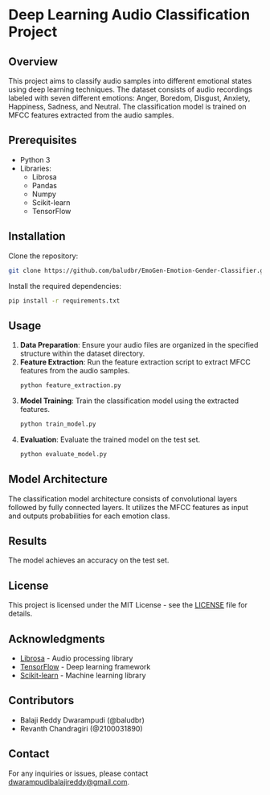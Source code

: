 # Deep Learning Audio Classification Project

## Overview

This project aims to classify audio samples into different emotional states using deep learning techniques. The dataset consists of audio recordings labeled with seven different emotions: Anger, Boredom, Disgust, Anxiety, Happiness, Sadness, and Neutral. The classification model is trained on MFCC features extracted from the audio samples.

## Prerequisites

- Python 3
- Libraries:
  - Librosa
  - Pandas
  - Numpy
  - Scikit-learn
  - TensorFlow

## Installation

Clone the repository:

```bash
git clone https://github.com/baludbr/EmoGen-Emotion-Gender-Classifier.git
```

Install the required dependencies:

```bash
pip install -r requirements.txt
```

## Usage

1. **Data Preparation**: Ensure your audio files are organized in the specified structure within the dataset directory.
2. **Feature Extraction**: Run the feature extraction script to extract MFCC features from the audio samples.
   ```bash
   python feature_extraction.py
   ```
3. **Model Training**: Train the classification model using the extracted features.
   ```bash
   python train_model.py
   ```
4. **Evaluation**: Evaluate the trained model on the test set.
   ```bash
   python evaluate_model.py
   ```

## Model Architecture

The classification model architecture consists of convolutional layers followed by fully connected layers. It utilizes the MFCC features as input and outputs probabilities for each emotion class.

## Results

The model achieves an accuracy on the test set.

## License

This project is licensed under the MIT License - see the [LICENSE](LICENSE) file for details.

## Acknowledgments

- [Librosa](https://librosa.org/doc/main/index.html) - Audio processing library
- [TensorFlow](https://www.tensorflow.org/) - Deep learning framework
- [Scikit-learn](https://scikit-learn.org/) - Machine learning library

## Contributors

- Balaji Reddy Dwarampudi (@baludbr)
- Revanth Chandragiri (@2100031890)

## Contact

For any inquiries or issues, please contact [dwarampudibalajireddy@gmail.com](mailto:dwarampudibalajireddy@gmail.com).
